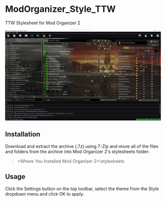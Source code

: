 # ModOrganizer_Style_TTW
TTW Stylesheet for Mod Organizer 2

![Screenshot](Transparent-Style/Fallout-TTW/Screenshot.jpg)
## Installation

Download and extract the archive (.7z) using 7-Zip and move all of the files and folders from the archive into Mod Organizer 2's stylesheets folder:

> <Where You Installed Mod Organizer 2>\stylesheets

## Usage

Click the Settings button on the top toolbar, select the theme from the Style dropdown menu and click OK to apply.
